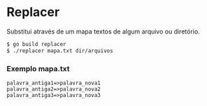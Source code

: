 # Replacer



Substitui através de um mapa textos de algum arquivo ou diretório.

```sh
$ go build replacer
$ ./replacer mapa.txt dir/arquivos
```

### Exemplo mapa.txt

```
palavra_antiga1=>palavra_nova1
palavra_antiga2=>palavra_nova2
palavra_antiga3=>palavra_nova3
```


